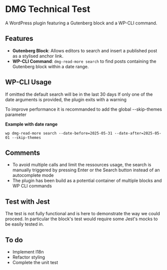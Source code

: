 # DMG Technical Test

A WordPress plugin featuring a Gutenberg block and a WP-CLI command.

## Features

- **Gutenberg Block**: Allows editors to search and insert a published post as a stylised anchor link.
- **WP-CLI Command**: `dmg-read-more search` to find posts containing the Gutenberg block within a date range.

## WP-CLI Usage

If omitted the default search will be in the last 30 days
If only one of the date arguments is provided, the plugin exits with a warning

To improve performance it is recommanded to add the global --skip-themes parameter

**Example with date range**

`wp dmg-read-more search --date-before=2025-05-31 --date-after=2025-05-01 --skip-themes`


## Comments

- To avoid multiple calls and limit the ressources usage, the search is manually triggered by pressing Enter or the Search button instead of an autocomplete mode
- The plugin has been build as a potential container of multiple blocks and WP CLI commands

## Test with Jest

The test is not fully functional and is here to demonstrate the way we could proceed.
In particular the block's test would require some Jest's mocks to be easily tested in.

## To do

- Implement I18n
- Refactor styling
- Complete the unit test
